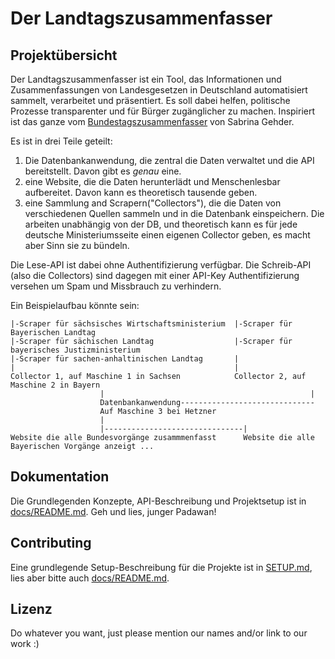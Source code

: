 # Der Landtagszusammenfasser

## Projektübersicht

Der Landtagszusammenfasser ist ein Tool, das Informationen und Zusammenfassungen von Landesgesetzen in Deutschland automatisiert sammelt, 
verarbeitet und präsentiert. Es soll dabei helfen, politische Prozesse transparenter und für Bürger zugänglicher zu machen.
Inspiriert ist das ganze vom [Bundestagszusammenfasser](https://bundestagszusammenfasser.de) von Sabrina Gehder.

Es ist in drei Teile geteilt: 
1. Die Datenbankanwendung, die zentral die Daten verwaltet und die API bereitstellt. Davon gibt es _genau_ eine.
2. eine Website, die die Daten herunterlädt und Menschenlesbar aufbereitet. Davon kann es theoretisch tausende geben.
3. eine Sammlung and Scrapern("Collectors"), die die Daten von verschiedenen Quellen sammeln und in die Datenbank einspeichern. Die arbeiten unabhängig von der DB, und theoretisch kann es für jede deutsche Ministeriumsseite einen eigenen Collector geben, es macht aber Sinn sie zu bündeln.

Die Lese-API ist dabei ohne Authentifizierung verfügbar. Die Schreib-API (also die Collectors) sind dagegen mit einer API-Key Authentifizierung versehen um Spam und Missbrauch zu verhindern.

Ein Beispielaufbau könnte sein:
```
|-Scraper für sächsisches Wirtschaftsministerium  |-Scraper für Bayerischen Landtag  
|-Scraper für sächischen Landtag                  |-Scraper für bayerisches Justizministerium  
|-Scraper für sachen-anhaltinischen Landtag       |  
|                                                 |  
Collector 1, auf Maschine 1 in Sachsen            Collector 2, auf Maschine 2 in Bayern  
                    |                                              |  
                    Datenbankanwendung------------------------------  
                    Auf Maschine 3 bei Hetzner  
                    |  
                    |-------------------------------|  
Website die alle Bundesvorgänge zusammmenfasst      Website die alle Bayerischen Vorgänge anzeigt ...  
```

## Dokumentation
Die Grundlegenden Konzepte, API-Beschreibung und Projektsetup ist in [docs/README.md](docs/README.md). Geh und lies, junger Padawan!

## Contributing
Eine grundlegende Setup-Beschreibung für die Projekte ist in [SETUP.md](SETUP.md), lies aber bitte auch [docs/README.md](docs/README.md).

## Lizenz

Do whatever you want, just please mention our names and/or link to our work :)
